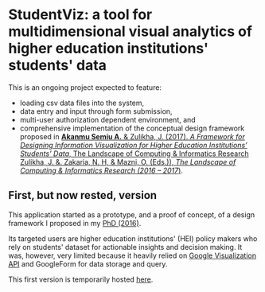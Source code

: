 # StudentViz: a tool for multidimensional visual analytics of higher education institutions' students' data

This is an ongoing project expected to feature:
- loading csv data files into the system, 
- data entry and input through form submission, 
- multi-user authorization dependent environment, and 
- comprehensive  implementation of the conceptual design framework proposed in [**Akanmu Semiu A.** & Zulikha, J. (2017). *A Framework for Designing Information Visualization for Higher Education Institutions’ Students’ Data*, The Landscape of Computing & Informatics Research Zulikha, J. &. Zakaria, N. H, & Mazni, O. (Eds.)), *The Landscape of Computing & Informatics Research (2016 – 2017*)](https://scholar.google.com/citations?user=ROaTHt0AAAAJ&hl=en).

## First, but now rested, version
This application started as  a prototype, and a proof of concept, of a design framework I proposed in my [PhD (2016)](http://etd.uum.edu.my/6046/2/s95110_02.pdf).

Its targeted users are higher education institutions' (HEI) policy makers who rely on students' dataset for actionable insights and decision making. It was, however, very limited because it heavily relied on [Google Visualization API](https://developers.google.com/chart/?refresh=1) and GoogleForm for data storage and query. 

This first version is temporarily hosted [here](http://students.cs.ndsu.nodak.edu/~akanmu/studentviz/motionchart.html).
